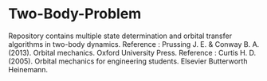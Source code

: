 # Two-Body-Problem
Repository contains multiple state determination and orbital transfer algorithms in two-body dynamics.
Reference : Prussing J. E. & Conway B. A. (2013). Orbital mechanics. Oxford University Press.
Reference : Curtis H. D. (2005). Orbital mechanics for engineering students. Elsevier Butterworth Heinemann. 
